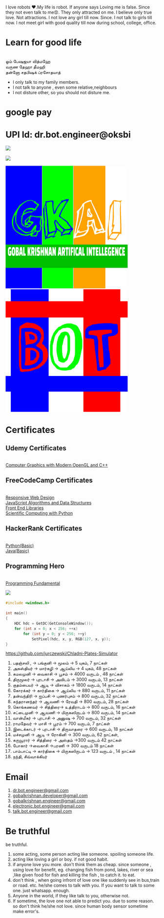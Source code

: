 
I love robots ❤.My life is robot.
If anyone says Loving me is false. 
Since they not even talk to me😡.
 They only attracted on me. 
I believe only true love.
 Not attractions. 
I not love any girl till now.
 Since. I not talk to girls till now.
 I not meet girl with good quality till now during school, college, office.
# Learn for good life

<br>ஓம் பேஷஜயா வித்மஹே
<br>வருண தேஹா தீமஹி
<br>தன்னோ சதபிஷக் ப்ரசோதயாத்

* I only talk to my family members.
* I not talk to anyone , even some relative,neighbours
* I not disture other, so you should not disture me.

# google pay

# UPI Id: dr.bot.engineer@oksbi


![](https://github.com/engineer-ece/Home/blob/master/images/logo/ling.png)

![](https://github.com/engineer-ece/Home/blob/master/images/logo/gk_qr.jpeg)

![](https://github.com/engineer-ece/Home/blob/master/images/logo/GKAI.png)&emsp;&emsp;&emsp;&emsp;&emsp;&emsp;![](https://github.com/engineer-ece/Home/blob/master/images/logo/BOT.png)


# Certificates
## Udemy Certificates
<br> [Computer Graphics with Modern OpenGL and C++](https://www.udemy.com/certificate/UC-59008625-ea7a-49b7-b59c-a4289530d262/)

## FreeCodeCamp Certificates

<br> [Responsive Web Design](https://www.freecodecamp.org/certification/gobalkrishnan-v/responsive-web-design)
<br> [JavaScript Algorithms and Data Structures](https://www.freecodecamp.org/certification/gobalkrishnan-v/javascript-algorithms-and-data-structures)
<br> [Front End Libraries](https://www.freecodecamp.org/certification/gobalkrishnan-v/front-end-libraries)
<br> [Scientific Computing with Python](https://www.freecodecamp.org/certification/gobalkrishnan-v/scientific-computing-with-python-v7)

## HackerRank Certificates

<br>[Python(Basic)](https://www.hackerrank.com/certificates/1b6e91e662c7)
<br>[Java(Basic)](https://www.hackerrank.com/certificates/bc473d265a35)

## Programming Hero 

<br> [Programming Fundamental](https://imgur.com/Tlwssw1)

![](https://github.com/engineer-ece/Home/blob/master/images/logo/qr_leg_.png)


```c++
#include <windows.h>

int main()
{
    HDC hdc = GetDC(GetConsoleWindow());
    for (int x = 0; x < 256; ++x)
        for (int y = 0; y < 256; ++y)
            SetPixel(hdc, x, y, RGB(127, x, y));
}
```
https://github.com/jurczewski/Chladni-Plates-Simulator

1. பதஞ்சலி , -> பங்குனி -> மூலம் -> 5 யுகம், 7 நாட்கள் 
2. அகஸ்தியர் -> மார்கழி -> ஆய்லிய -> 4 யுகம், 48 நாட்கள்
3. கமலமுனி -> வைகாசி -> பூசம் -> 4000 வருடம் , 48 நாட்கள் 
4. திருமூலர் -> புரடாசி -> அவிடம் -> 3000 வருடம், 13 நாட்கள்
5. குதம்பையர் -> ஆடி -> விசாகம் -> 1800 வருடம், 14 நாட்கள் 
6. கோரக்கர் -> கார்திகை -> ஆய்லிய -> 880 வருடம், 11 நாட்கள் 
7. தன்வந்திரி -> ஐப்பசி -> புணர்புசம்  -> 800 வருடம், 32 நாட்கள்
8. சுந்தரானந்தர் -> ஆவணி -> ரேவதி -> 800 வருடம், 28 நாட்கள்
9. கொங்கணவர் -> சித்திரை-> உத்திராடம் -> 800 வருடம், 16 நாட்கள்
10. சட்டைமுனி -> ஆவணி -> மிருகஸிருடம் -> 800 வருடம், 14 நாட்கள்
11. வான்மீகர் -> புரடாசி -> அனுஷ -> 700 வருடம், 32 நாட்கள்
12. ராமதேவர் -> மாசி -> பூரம் -> 700 வருடம், 7 நாட்கள்
13. இடைக்காடர் -> புரடாசி -> திருவாதரை -> 600 வருடம், 18 நாட்கள்
14. மச்சமுனி -> ஆடி -> ரோகினி -> 300 வருடம், 62 நாட்கள்,
15. கருவூரார் -> சித்திரை -> அஸ்தம் ->300 வருடம் 42 நாட்கள்
16. போகார் ->வைகாசி ->பரணி -> 300 வருடம் 18 நாட்கள்
17. பாம்பாட்டி -> கார்திகை -> மிருகஸிருடம் -> 123 வருடம் , 14 நாட்கள்
18. நந்தி,  சிவ்வாக்கியர்

# Email

1. dr.bot.engineer@gmail.com
2. gobalkrishnan.developer@gmail.com
3. gobalkrishnan.engineer@gmail.com
4. electronic.bot.engineer@gmail.com
5. talk.bot.engineer@gmail.com

# Be truthful

be truthful.
1. some acting, some person acting like someone. spoiling someone life.
2. acting like loving a girl or boy. if not good habit.
3. if anyone love you more. don't think them as cheap. since someone , using love for benefit, eg. changing fish from pond, lakes, river or sea ,like given food for fish and killing the fish , to catch it. to eat.
4. don't think , when going infront of love one like suddenly see in bus,train or road. etc. he/she comes to talk with you. If you want to talk to some one. just whatsapp. enough.
5. Anyone in the world, if they like talk to you, otherwise not.
6. If sometime, the love one not able to predict you. due to some reason. so don't think he/she not love. since human body sensor sometime make error's.

